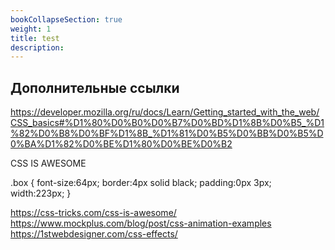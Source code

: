 ```yaml
---
bookCollapseSection: true
weight: 1
title: test
description: 
---
```


## Дополнительные ссылки

https://developer.mozilla.org/ru/docs/Learn/Getting_started_with_the_web/CSS_basics#%D1%80%D0%B0%D0%B7%D0%BD%D1%8B%D0%B5_%D1%82%D0%B8%D0%BF%D1%8B_%D1%81%D0%B5%D0%BB%D0%B5%D0%BA%D1%82%D0%BE%D1%80%D0%BE%D0%B2


<div class="box">
  CSS IS AWESOME
</div>


.box {
font-size:64px;
border:4px solid black;
padding:0px 3px;
width:223px;
}

https://css-tricks.com/css-is-awesome/
https://www.mockplus.com/blog/post/css-animation-examples
https://1stwebdesigner.com/css-effects/